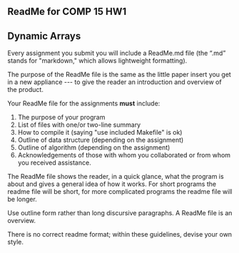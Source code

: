 ## ReadMe for COMP 15 HW1 
## Dynamic Arrays

Every assignment you submit you will include a ReadMe.md file (the “.md”
stands for "markdown," which allows lightweight formatting).

The purpose of the ReadMe file is the same as the little paper insert
you get in a new appliance --- to give the reader an introduction and
overview of the product.

Your ReadMe file for the assignments **must** include:

1.  The purpose of your program
2.  List of files with one/or two-line summary
3.  How to compile it (saying "use included Makefile" is ok)
4.  Outline of data structure (depending on the assignment)
5.  Outline of algorithm (depending on the assignment)
6.  Acknowledgements of those with whom you collaborated or from whom
    you received assistance.

The ReadMe file shows the reader, in a quick glance, what the program is
about and gives a general idea of how it works.  For short programs the
readme file will be short, for more complicated programs the readme file
will be longer.

Use outline form rather than long discursive paragraphs.  A ReadMe file
is an overview.

There is no correct readme format; within these guidelines, devise your
own style.

